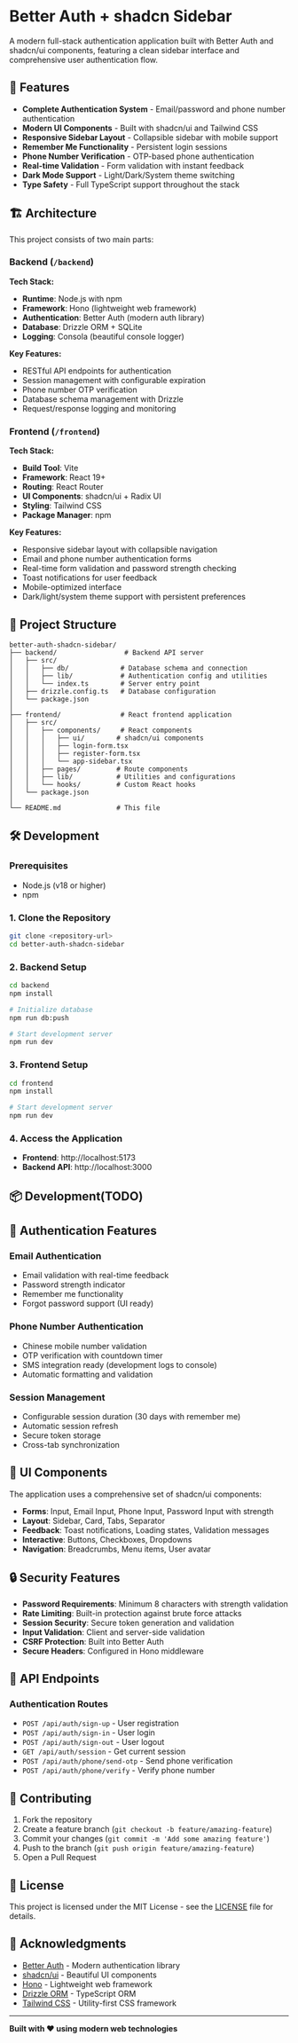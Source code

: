 # Better Auth + shadcn Sidebar

A modern full-stack authentication application built with Better Auth and shadcn/ui components, featuring a clean sidebar interface and comprehensive user authentication flow.

## 🚀 Features

- **Complete Authentication System** - Email/password and phone number authentication
- **Modern UI Components** - Built with shadcn/ui and Tailwind CSS
- **Responsive Sidebar Layout** - Collapsible sidebar with mobile support
- **Remember Me Functionality** - Persistent login sessions
- **Phone Number Verification** - OTP-based phone authentication
- **Real-time Validation** - Form validation with instant feedback
- **Dark Mode Support** - Light/Dark/System theme switching
- **Type Safety** - Full TypeScript support throughout the stack

## 🏗️ Architecture

This project consists of two main parts:

### Backend (`/backend`)

**Tech Stack:**
- **Runtime**: Node.js with npm
- **Framework**: Hono (lightweight web framework)
- **Authentication**: Better Auth (modern auth library)
- **Database**: Drizzle ORM + SQLite
- **Logging**: Consola (beautiful console logger)

**Key Features:**
- RESTful API endpoints for authentication
- Session management with configurable expiration
- Phone number OTP verification
- Database schema management with Drizzle
- Request/response logging and monitoring

### Frontend (`/frontend`)

**Tech Stack:**
- **Build Tool**: Vite
- **Framework**: React 19+
- **Routing**: React Router
- **UI Components**: shadcn/ui + Radix UI
- **Styling**: Tailwind CSS
- **Package Manager**: npm

**Key Features:**
- Responsive sidebar layout with collapsible navigation
- Email and phone number authentication forms
- Real-time form validation and password strength checking
- Toast notifications for user feedback
- Mobile-optimized interface
- Dark/light/system theme support with persistent preferences

## 📁 Project Structure

```
better-auth-shadcn-sidebar/
├── backend/                 # Backend API server
│   ├── src/
│   │   ├── db/             # Database schema and connection
│   │   ├── lib/            # Authentication config and utilities
│   │   └── index.ts        # Server entry point
│   ├── drizzle.config.ts   # Database configuration
│   └── package.json
│
├── frontend/               # React frontend application
│   ├── src/
│   │   ├── components/     # React components
│   │   │   ├── ui/        # shadcn/ui components
│   │   │   ├── login-form.tsx
│   │   │   ├── register-form.tsx
│   │   │   └── app-sidebar.tsx
│   │   ├── pages/         # Route components
│   │   ├── lib/           # Utilities and configurations
│   │   └── hooks/         # Custom React hooks
│   └── package.json
│
└── README.md              # This file
```

## 🛠️ Development

### Prerequisites

- Node.js (v18 or higher)
- npm

### 1. Clone the Repository

```bash
git clone <repository-url>
cd better-auth-shadcn-sidebar
```

### 2. Backend Setup

```bash
cd backend
npm install

# Initialize database
npm run db:push

# Start development server
npm run dev
```

### 3. Frontend Setup

```bash
cd frontend
npm install

# Start development server
npm run dev
```

### 4. Access the Application

- **Frontend**: http://localhost:5173
- **Backend API**: http://localhost:3000

## 📦 Development(TODO)



## 📱 Authentication Features

### Email Authentication
- Email validation with real-time feedback
- Password strength indicator
- Remember me functionality
- Forgot password support (UI ready)

### Phone Number Authentication
- Chinese mobile number validation
- OTP verification with countdown timer
- SMS integration ready (development logs to console)
- Automatic formatting and validation

### Session Management
- Configurable session duration (30 days with remember me)
- Automatic session refresh
- Secure token storage
- Cross-tab synchronization

## 🎨 UI Components

The application uses a comprehensive set of shadcn/ui components:

- **Forms**: Input, Email Input, Phone Input, Password Input with strength
- **Layout**: Sidebar, Card, Tabs, Separator
- **Feedback**: Toast notifications, Loading states, Validation messages
- **Interactive**: Buttons, Checkboxes, Dropdowns
- **Navigation**: Breadcrumbs, Menu items, User avatar

## 🔒 Security Features

- **Password Requirements**: Minimum 8 characters with strength validation
- **Rate Limiting**: Built-in protection against brute force attacks
- **Session Security**: Secure token generation and validation
- **Input Validation**: Client and server-side validation
- **CSRF Protection**: Built into Better Auth
- **Secure Headers**: Configured in Hono middleware

## 🚦 API Endpoints

### Authentication Routes
- `POST /api/auth/sign-up` - User registration
- `POST /api/auth/sign-in` - User login
- `POST /api/auth/sign-out` - User logout
- `GET /api/auth/session` - Get current session
- `POST /api/auth/phone/send-otp` - Send phone verification
- `POST /api/auth/phone/verify` - Verify phone number

## 🤝 Contributing

1. Fork the repository
2. Create a feature branch (`git checkout -b feature/amazing-feature`)
3. Commit your changes (`git commit -m 'Add some amazing feature'`)
4. Push to the branch (`git push origin feature/amazing-feature`)
5. Open a Pull Request

## 📄 License

This project is licensed under the MIT License - see the [LICENSE](LICENSE) file for details.

## 🙏 Acknowledgments

- [Better Auth](https://better-auth.com) - Modern authentication library
- [shadcn/ui](https://ui.shadcn.com) - Beautiful UI components
- [Hono](https://hono.dev) - Lightweight web framework
- [Drizzle ORM](https://drizzle.team) - TypeScript ORM
- [Tailwind CSS](https://tailwindcss.com) - Utility-first CSS framework

---

**Built with ❤️ using modern web technologies** 